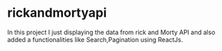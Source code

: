 # rickandmortyapi
In this project I just displaying the data from rick and Morty API and also added a functionalities like Search,Pagination using ReactJs.
